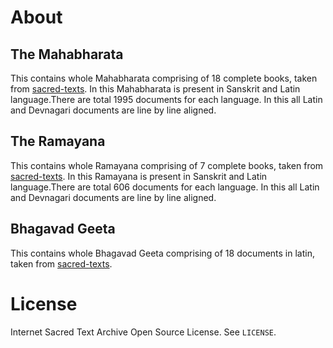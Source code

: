 # About

## The Mahabharata
This contains whole Mahabharata comprising of 18 complete books, taken from [sacred-texts](http://sacred-texts.com/hin/mbs/mbsi01.htm).
In this Mahabharata is present in Sanskrit and Latin language.There are total 1995 documents for each language.
In this all Latin and Devnagari documents are line by line aligned.

## The Ramayana
This contains whole Ramayana comprising of 7 complete books, taken from [sacred-texts](http://sacred-texts.com/hin/rys/index.htm).
In this Ramayana is present in Sanskrit and Latin language.There are total 606 documents for each language.
In this all Latin and Devnagari documents are line by line aligned.

## Bhagavad Geeta
This contains whole Bhagavad Geeta comprising of 18 documents in latin, taken from [sacred-texts](http://sacred-texts.com/hin/bgs/index.htm).


# License

Internet Sacred Text Archive Open Source License. See `LICENSE`.
